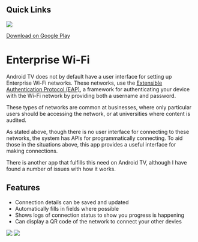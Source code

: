 ## Quick Links
<img src='https://github.com/ITVlab/Enterprise-Wi-Fi/blob/master/promo/banner.png?raw=true' />

[Download on Google Play](https://play.google.com/store/apps/details?id=com.felkertech.ussenterprise)

# Enterprise Wi-Fi
Android TV does not by default have a user interface for setting up Enterprise Wi-Fi networks. These networks, use the [Extensible Authentication Protocol (EAP)](https://en.wikipedia.org/wiki/Extensible_Authentication_Protocol), a framework for authenticating your device with the Wi-Fi network by providing both a username and password.

These types of networks are common at businesses, where only particular users should be accessing the network, or at universities where content is audited.

As stated above, though there is no user interface for connecting to these networks, the system has APIs for programmatically connecting. To aid those in the situations above, this app provides a useful interface for making connections.

There is another app that fulfills this need on Android TV, although I have found a number of issues with how it works.

## Features
* Connection details can be saved and updated
* Automatically fills in fields where possible
* Shows logs of connection status to show you progress is happening
* Can display a QR code of the network to connect your other devies

<img src='https://github.com/ITVlab/Enterprise-Wi-Fi/blob/master/promo/device-2016-09-07-012808.png?raw=true' />

<img src='https://github.com/ITVlab/Enterprise-Wi-Fi/blob/master/promo/device-2016-09-07-012756.png?raw=true' />